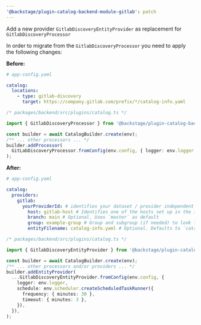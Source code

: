 ```yaml
---
'@backstage/plugin-catalog-backend-module-gitlab': patch
---
```


Add a new provider `GitlabDiscoveryEntityProvider` as replacement for `GitlabDiscoveryProcessor`

In order to migrate from the `GitlabDiscoveryProcessor` you need to apply
the following changes:

**Before:**

```yaml
# app-config.yaml

catalog:
  locations:
    - type: gitlab-discovery
      target: https://company.gitlab.com/prefix/*/catalog-info.yaml
```

```ts
/* packages/backend/src/plugins/catalog.ts */

import { GitlabDiscoveryProcessor } from '@backstage/plugin-catalog-backend-module-gitlab';

const builder = await CatalogBuilder.create(env);
/** ... other processors ... */
builder.addProcessor(
  GitLabDiscoveryProcessor.fromConfig(env.config, { logger: env.logger }),
);
```

**After:**

```yaml
# app-config.yaml

catalog:
  providers:
    gitlab:
      yourProviderId: # identifies your dataset / provider independent of config changes
        host: gitlab-host # Identifies one of the hosts set up in the integrations
        branch: main # Optional. Uses `master` as default
        group: example-group # Group and subgroup (if needed) to look for repositories
        entityFilename: catalog-info.yaml # Optional. Defaults to `catalog-info.yaml`
```

```ts
/* packages/backend/src/plugins/catalog.ts */

import { GitlabDiscoveryEntityProvider } from '@backstage/plugin-catalog-backend-module-gitlab';

const builder = await CatalogBuilder.create(env);
/** ... other processors and/or providers ... */
builder.addEntityProvider(
  ...GitlabDiscoveryEntityProvider.fromConfig(env.config, {
    logger: env.logger,
    schedule: env.scheduler.createScheduledTaskRunner({
      frequency: { minutes: 30 },
      timeout: { minutes: 3 },
    }),
  }),
);
```
